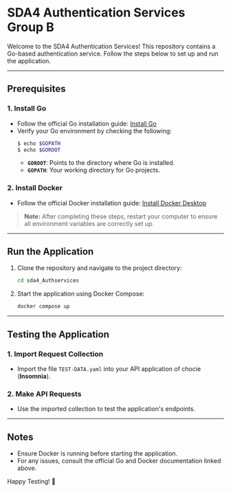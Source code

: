 
# SDA4 Authentication Services Group B

Welcome to the SDA4 Authentication Services! This repository contains a Go-based authentication service. Follow the steps below to set up and run the application.

---

## Prerequisites

### 1. Install Go
- Follow the official Go installation guide: [Install Go](https://go.dev/doc/install)
- Verify your Go environment by checking the following:
  ```bash
  $ echo $GOPATH
  $ echo $GOROOT
  ```
    - **`GOROOT`**: Points to the directory where Go is installed.
    - **`GOPATH`**: Your working directory for Go projects.

### 2. Install Docker
- Follow the official Docker installation guide: [Install Docker Desktop](https://docs.docker.com/desktop/)

> **Note:** After completing these steps, restart your computer to ensure all environment variables are correctly set up.

---

## Run the Application

1. Clone the repository and navigate to the project directory:
   ```bash
   cd sda4_Authservices
   ```

2. Start the application using Docker Compose:
   ```bash
   docker compose up
   ```

---

## Testing the Application

### 1. Import Request Collection
- Import the file `TEST-DATA.yaml` into your API application of chocie (**Insomnia**).

### 2. Make API Requests
- Use the imported collection to test the application's endpoints.

---

## Notes
- Ensure Docker is running before starting the application.
- For any issues, consult the official Go and Docker documentation linked above.

Happy Testing! 🚀
